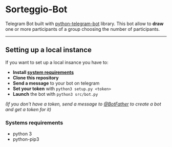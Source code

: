 # Sorteggio-Bot
Telegram Bot built with [python-telegram-bot](https://docs.python-telegram-bot.org/en/v20.0a4/index.html) library. This bot allow to **draw** one or more participants of a group choosing the number of participants.

---

## Setting up a local instance
If you want to set up a local insance you have to:

- **Install [system requirements](#systems-requirements)** 
- **Clone this repository** 
- **Send a message** to your bot on telegram
- **Set your token** with `python3 setup.py <token>` 
- **Launch** the bot with `python3 src/bot.py`

_(If you don't have a token, send a message to [@BotFather](http://telegram.me/Botfather) to create a bot and get a token for it)_

### Systems requirements

- python 3
- python-pip3
